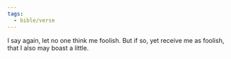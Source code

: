 ```yaml
---
tags:
  - bible/verse
---
```

I say again, let no one think me foolish. But if so, yet receive me as foolish, that I also may boast a little.